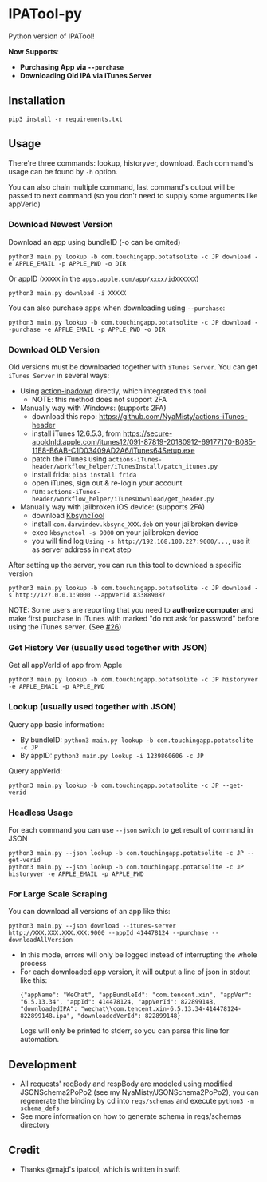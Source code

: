 # IPATool-py

Python version of IPATool! 

**Now Supports**:
  - **Purchasing App via `--purchase`**
  - **Downloading Old IPA via iTunes Server**

## Installation

```
pip3 install -r requirements.txt
```

## Usage

There're three commands: lookup, historyver, download. Each command's usage can be found by `-h` option.

You can also chain multiple command, last command's output will be passed to next command (so you don't need to supply some arguments like appVerId)

### Download Newest Version

Download an app using bundleID (-o can be omited)
```
python3 main.py lookup -b com.touchingapp.potatsolite -c JP download -e APPLE_EMAIL -p APPLE_PWD -o DIR
```

Or appID (`XXXXX` in the `apps.apple.com/app/xxxx/idXXXXXX`)
```
python3 main.py download -i XXXXX
```

You can also purchase apps when downloading using `--purchase`:
```
python3 main.py lookup -b com.touchingapp.potatsolite -c JP download --purchase -e APPLE_EMAIL -p APPLE_PWD -o DIR
```

### Download OLD Version

Old versions must be downloaded together with `iTunes Server`. You can get `iTunes Server` in several ways:
- Using [action-ipadown](https://github.com/NyaMisty/action-ipadown) directly, which integrated this tool
    - NOTE: this method does not support 2FA
- Manually way with Windows: (supports 2FA)
    - download this repo: https://github.com/NyaMisty/actions-iTunes-header
    - install iTunes 12.6.5.3, from https://secure-appldnld.apple.com/itunes12/091-87819-20180912-69177170-B085-11E8-B6AB-C1D03409AD2A6/iTunes64Setup.exe
    - patch the iTunes using `actions-iTunes-header/workflow_helper/iTunesInstall/patch_itunes.py`
    - install frida: `pip3 install frida`
    - open iTunes, sign out & re-login your account
    - run: `actions-iTunes-header/workflow_helper/iTunesDownload/get_header.py`
- Manually way with jailbroken iOS device: (supports 2FA)
    - download [KbsyncTool](https://github.com/Lessica/KbsyncTool/releases)
    - install `com.darwindev.kbsync_XXX.deb` on your jailbroken device
    - exec `kbsynctool -s 9000` on your jailbroken device
    - you will find log `Using -s http://192.168.100.227:9000/...`, use it as server address in next step

After setting up the server, you can run this tool to download a specific version
```
python3 main.py lookup -b com.touchingapp.potatsolite -c JP download -s http://127.0.0.1:9000 --appVerId 833889087
```

NOTE: Some users are reporting that you need to **authorize computer** and make first purchase in iTunes with marked "do not ask for password" before using the iTunes server. (See [#26](https://github.com/NyaMisty/ipatool-py/issues/26))

### Get History Ver (usually used together with JSON)

Get all appVerId of app from Apple
```
python3 main.py lookup -b com.touchingapp.potatsolite -c JP historyver -e APPLE_EMAIL -p APPLE_PWD
```

### Lookup (usually used together with JSON)

Query app basic information:
- By bundleID: `python3 main.py lookup -b com.touchingapp.potatsolite -c JP`
- By appID: `python3 main.py lookup -i 1239860606 -c JP`

Query appVerId:
```
python3 main.py lookup -b com.touchingapp.potatsolite -c JP --get-verid
```

### Headless Usage

For each command you can use `--json` switch to get result of command in JSON

```
python3 main.py --json lookup -b com.touchingapp.potatsolite -c JP --get-verid
python3 main.py --json lookup -b com.touchingapp.potatsolite -c JP historyver -e APPLE_EMAIL -p APPLE_PWD
```

### For Large Scale Scraping

You can download all versions of an app like this:
```
python3 main.py --json download --itunes-server http://XXX.XXX.XXX.XXX:9000 --appId 414478124 --purchase --downloadAllVersion
```

- In this mode, errors will only be logged instead of interrupting the whole process
- For each downloaded app version, it will output a line of json in stdout like this:
  ```
  {"appName": "WeChat", "appBundleId": "com.tencent.xin", "appVer": "6.5.13.34", "appId": 414478124, "appVerId": 822899148, "downloadedIPA": "wechat\\com.tencent.xin-6.5.13.34-414478124-822899148.ipa", "downloadedVerId": 822899148}
  ```
  Logs will only be printed to stderr, so you can parse this line for automation. 


## Development

- All requests' reqBody and respBody are modeled using modified JSONSchema2PoPo2 (see my NyaMisty/JSONSchema2PoPo2), you can regenerate the binding by cd into `reqs/schemas` and execute `python3 -m schema_defs`
- See more information on how to generate schema in reqs/schemas directory

## Credit

- Thanks @majd's ipatool, which is written in swift
